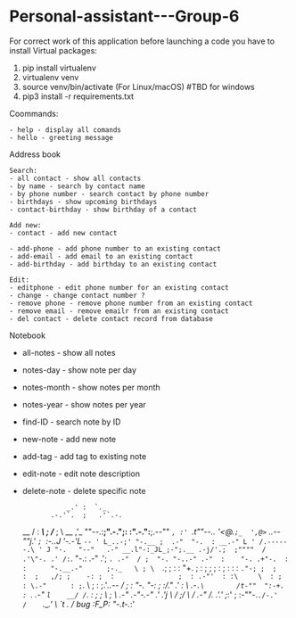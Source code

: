 # Personal-assistant---Group-6

For correct work of this application before launching a code you have to install Virtual packages:

1. pip install virtualenv
2. virtualenv venv
3. source venv/bin/activate (For Linux/macOS)
        #TBD for windows
4. pip3 install -r requirements.txt

Coommands:

    - help - display all comands                   
    - hello - greeting message

Address book 

    Search:
    - all contact - show all contacts
    - by name - search by contact name
    - by phone number - search contact by phone number
    - birthdays - show upcoming birthdays
    - contact-birthday - show birthday of a contact

    Add new:
    - contact - add new contact

    - add-phone - add phone number to an existing contact
    - add-email - add email to an existing contact
    - add-birthday - add birthday to an existing contact

    Edit:
    - editphone - edit phone number for an existing contact
    - change - change contact number ? 
    - remove phone - remove phone number from an existing contact
    - remove email - remove emailr from an existing contact
    - del contact - delete contact record from database

Notebook

- all-notes - show all notes
- notes-day - show note per day
- notes-month - show notes per month
- notes-year - show notes per year
- find-ID - search note by ID
- new-note - add new note
- add-tag - add tag to existing note
- edit-note - edit note description
- delete-note - delete specific note
    

                 _.' :  `._
             .-.'`.  ;   .'`.-.
    __      / : ___\ ;  /___ ; \      __
  ,'_ ""--.:__;".-.";: :".-.":__;.--"" _`,
  :' `.t""--.. '<@.`;_  ',@>` ..--""j.' `;
       `:-.._J '-.-'L__ `-- ' L_..-;'
         "-.__ ;  .-"  "-.  : __.-"
             L ' /.------.\ ' J
              "-.   "--"   .-"
             __.l"-:_JL_;-";.__
          .-j/'.;  ;""""  / .'\"-.
        .' /:`. "-.:     .-" .';  `.
     .-"  / ;  "-. "-..-" .-"  :    "-.
  .+"-.  : :      "-.__.-"      ;-._   \
  ; \  `.; ;                    : : "+. ;
  :  ;   ; ;                    : ;  : \:
 : `."-; ;  ;                  :  ;   ,/;
  ;    -: ;  :                ;  : .-"'  :
  :\     \  : ;             : \.-"      :
   ;`.    \  ; :            ;.'_..--  / ;
   :  "-.  "-:  ;          :/."      .'  :
     \       .-`.\        /t-""  ":-+.   :
      `.  .-"    `l    __/ /`. :  ; ; \  ;
        \   .-" .-"-.-"  .' .'j \  /   ;/
         \ / .-"   /.     .'.' ;_:'    ;
          :-""-.`./-.'     /    `.___.'
                \ `t  ._  /  bug :F_P:
                 "-.t-._:'


